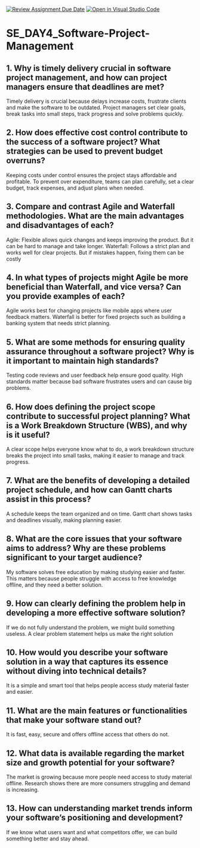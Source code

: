 [![Review Assignment Due Date](https://classroom.github.com/assets/deadline-readme-button-22041afd0340ce965d47ae6ef1cefeee28c7c493a6346c4f15d667ab976d596c.svg)](https://classroom.github.com/a/9pw6JKcu)
[![Open in Visual Studio Code](https://classroom.github.com/assets/open-in-vscode-2e0aaae1b6195c2367325f4f02e2d04e9abb55f0b24a779b69b11b9e10269abc.svg)](https://classroom.github.com/online_ide?assignment_repo_id=18802515&assignment_repo_type=AssignmentRepo)
# SE_DAY4_Software-Project-Management
## 1. Why is timely delivery crucial in software project management, and how can project managers ensure that deadlines are met?
Timely delivery is crucial because delays increase costs, frustrate clients and make the software to be outdated. Project managers set clear goals, break tasks into small steps, track progress and solve problems quickly.
## 2. How does effective cost control contribute to the success of a software project? What strategies can be used to prevent budget overruns?
Keeping costs under control ensures the project stays affordable and profitable. To prevent over expenditure, teams can plan carefully, set a clear budget, track expenses, and adjust plans when needed.
## 3. Compare and contrast Agile and Waterfall methodologies. What are the main advantages and disadvantages of each?
Agile: Flexible allows quick changes and keeps improving the product. But it can be hard to manage and take longer. Waterfall: Follows a strict plan and works well for clear projects. But if mistakes happen, fixing them can be costly
## 4. In what types of projects might Agile be more beneficial than Waterfall, and vice versa? Can you provide examples of each?
Agile works best for changing projects like mobile apps where user feedback matters. Waterfall is better for fixed projects such as building a banking system that needs strict planning.
## 5. What are some methods for ensuring quality assurance throughout a software project? Why is it important to maintain high standards?
Testing code reviews and user feedback help ensure good quality. High standards matter because bad software frustrates users and can cause big problems.
## 6. How does defining the project scope contribute to successful project planning? What is a Work Breakdown Structure (WBS), and why is it useful?
A clear scope helps everyone know what to do, a work breakdown structure breaks the project into small tasks, making it easier to manage and track progress.
## 7. What are the benefits of developing a detailed project schedule, and how can Gantt charts assist in this process?
A schedule keeps the team organized and on time. Gantt chart shows tasks and deadlines visually, making planning easier.
## 8. What are the core issues that your software aims to address? Why are these problems significant to your target audience?
My software solves free education by making studying easier and faster. This matters because people struggle with access to free knowledge offline, and they need a better solution.
## 9. How can clearly defining the problem help in developing a more effective software solution?
If we do not fully understand the problem, we might build something useless. A clear problem statement helps us make the right solution
## 10. How would you describe your software solution in a way that captures its essence without diving into technical details?
It is a simple and smart tool that helps people access study material faster and easier.
## 11. What are the main features or functionalities that make your software stand out?
It is fast, easy, secure and offers offline access that others do not.
## 12. What data is available regarding the market size and growth potential for your software?
The market is growing because more people need access to study material offline. Research shows there are more consumers struggling and demand is increasing.
## 13. How can understanding market trends inform your software’s positioning and development?
If we know what users want and what competitors offer, we can build something better and stay ahead.
